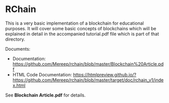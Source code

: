 # RChain
This is a very basic implementation of a blockchain for educational purposes. It will cover some basic concepts
of blockchains which will be explained in detail in the accompanied tutorial.pdf file which is part of that directory.

Documents:
- Documentation: https://github.com/Mereep/rchain/blob/master/Blockchain%20Article.pdf
- HTML Code Documentation: https://htmlpreview.github.io/?https://github.com/Mereep/rchain/blob/master/target/doc/rchain_v1/index.html

See **Blockchain Article.pdf** for details.
